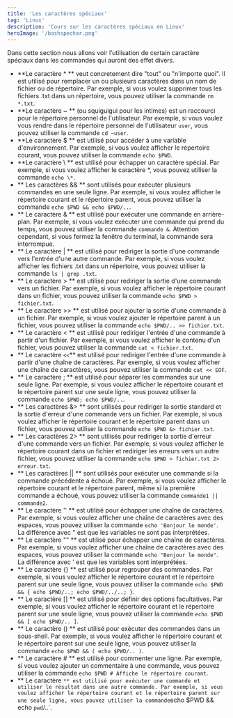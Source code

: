 ```yaml
---
title: 'Les caractères spéciaux'
tag: 'Linux'
description: 'Cours sur les caractères spéciaux en Linux'
heroImage: '/bashspechar.png'
---
```


Dans cette section nous allons voir l’utilisation de certain caractère spéciaux dans les commandes qui auront des effet divers.

- **Le caractère * ** veut concretement dire "tout" ou "n'importe quoi". Il est utilisé pour remplacer un ou plusieurs caractères dans un 
nom de fichier ou de répertoire. Par exemple, si vous voulez supprimer tous les fichiers .txt dans un répertoire, vous pouvez utiliser la 
commande `rm *.txt`.
- **Le caractère ~ ** (ou squiguigui pour les intimes) est un raccourci pour le répertoire personnel de l'utilisateur. Par exemple, si vous
voulez vous rendre dans le répertoire personnel de l'utilisateur `user`, vous pouvez utiliser la commande `cd ~user`.
- **Le caractère $ ** est utilisé pour accéder à une variable d'environnement. Par exemple, si vous voulez afficher le répertoire courant, vous
pouvez utiliser la commande `echo $PWD`.
- **Le caractère \ ** est utilisé pour échapper un caractère spécial. Par exemple, si vous voulez afficher le caractère *, vous pouvez utiliser
la commande `echo \*`.
- ** Les caractères && ** sont utilisés pour exécuter plusieurs commandes en une seule ligne. Par exemple, si vous voulez afficher le répertoire
courant et le répertoire parent, vous pouvez utiliser la commande `echo $PWD && echo $PWD/..`.
- ** Le caractère & ** est utilisé pour exécuter une commande en arrière-plan. Par exemple, si vous voulez exécuter une commande qui prend du temps,
vous pouvez utiliser la commande `commande &`. Attention cependant, si vous fermez la fenêtre du terminal, la commande sera interrompue.
- ** Le caractère | ** est utilisé pour rediriger la sortie d'une commande vers l'entrée d'une autre commande. Par exemple, si vous voulez afficher
les fichiers .txt dans un répertoire, vous pouvez utiliser la commande `ls | grep .txt`.
- ** Le caractère > ** est utilisé pour rediriger la sortie d'une commande vers un fichier. Par exemple, si vous voulez afficher le répertoire courant
dans un fichier, vous pouvez utiliser la commande `echo $PWD > fichier.txt`.
- ** Le caractère >> ** est utilisé pour ajouter la sortie d'une commande à un fichier. Par exemple, si vous voulez ajouter le répertoire parent à un fichier,
vous pouvez utiliser la commande `echo $PWD/.. >> fichier.txt`.
- ** Le caractère < ** est utilisé pour rediriger l'entrée d'une commande à partir d'un fichier. Par exemple, si vous voulez afficher le contenu d'un fichier,
vous pouvez utiliser la commande `cat < fichier.txt`.
- ** Le caractère `<<`** est utilisé pour rediriger l'entrée d'une commande à partir d'une chaîne de caractères. Par exemple, si vous voulez afficher une chaîne de caractères,
vous pouvez utiliser la commande `cat << EOF`.
- ** Le caractère ; ** est utilisé pour séparer les commandes sur une seule ligne. Par exemple, si vous voulez afficher le répertoire courant et le 
répertoire parent sur une seule ligne, vous pouvez utiliser la commande `echo $PWD; echo $PWD/..`.
- ** Les caractères &> ** sont utilisés pour rediriger la sortie standard et la sortie d'erreur d'une commande vers un fichier. Par exemple, si vous voulez
afficher le répertoire courant et le répertoire parent dans un fichier, vous pouvez utiliser la commande `echo $PWD &> fichier.txt`.
- ** Les caractères 2> ** sont utilisés pour rediriger la sortie d'erreur d'une commande vers un fichier. Par exemple, si vous voulez afficher le 
répertoire courant dans un fichier et rediriger les erreurs vers un autre fichier, vous pouvez utiliser la commande `echo $PWD > fichier.txt 2> erreur.txt`.
- ** Les caractères || ** sont utilisés pour exécuter une commande si la commande précédente a échoué. Par exemple, si vous voulez afficher le répertoire
courant et le répertoire parent, même si la première commande a échoué, vous pouvez utiliser la commande `commande1 || commande2`.
- ** Le caractère '' ** est utilisé pour échapper une chaîne de caractères. Par exemple, si vous voulez afficher une chaîne de caractères avec des espaces,
vous pouvez utiliser la commande `echo 'Bonjour le monde'`. La différence avec " est que les variables ne sont pas interprétées.
- ** Le caractère "" ** est utilisé pour échapper une chaîne de caractères. Par exemple, si vous voulez afficher une chaîne de caractères avec des espaces,
vous pouvez utiliser la commande `echo "Bonjour le monde"`. La différence avec ' est que les variables sont interprétées.
- ** Le caractère {} ** est utilisé pour regrouper des commandes. Par exemple, si vous voulez afficher le répertoire courant et le répertoire parent
sur une seule ligne, vous pouvez utiliser la commande `echo $PWD && { echo $PWD/..; echo $PWD/../..; }`.
- ** Le caractère [] ** est utilisé pour définir des options facultatives. Par exemple, si vous voulez afficher le répertoire courant et le répertoire parent
sur une seule ligne, vous pouvez utiliser la commande `echo $PWD && [ echo $PWD/.. ]`.
- ** Le caractère () ** est utilisé pour exécuter des commandes dans un sous-shell. Par exemple, si vous voulez afficher le répertoire courant et le répertoire parent
sur une seule ligne, vous pouvez utiliser la commande `echo $PWD && ( echo $PWD/.. )`.
- ** Le caractère # ** est utilisé pour commenter une ligne. Par exemple, si vous voulez ajouter un commentaire à une commande, vous pouvez utiliser 
la commande `echo $PWD # Affiche le répertoire courant`.
- ** Le caractère ` ** est utilisé pour exécuter une commande et utiliser le résultat dans une autre commande. Par exemple, si vous voulez afficher le répertoire
courant et le répertoire parent sur une seule ligne, vous pouvez utiliser la commande `echo $PWD && echo `pwd`/..`.
